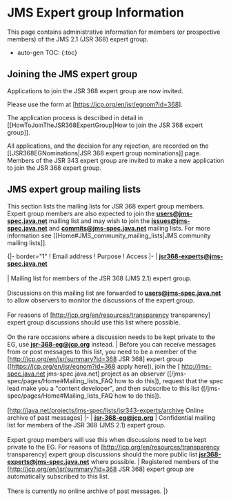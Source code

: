 # JMS Expert group Information

This page contains administrative information for members (or prospective members) of the JMS 2.1 (JSR 368) expert group. 

* auto-gen TOC:
{:toc}

## Joining the JMS expert group 

Applications to join the JSR 368 expert group are now invited. 

Please use the form at [https://jcp.org/en/jsr/egnom?id=368].  

The application process is described in detail in [[HowToJoinTheJSR368ExpertGroup|How to join the JSR 368 expert group]].  

All applications, and the decision for any rejection, are recorded on the [[JSR368EGNominations|JSR 368 expert group nominations]] page. Members of the JSR 343 expert group are invited to make a new application to join the JSR 368 expert group.

##  JMS expert group mailing lists

This section lists the mailing lists for JSR 368 expert group members. Expert group members are also expected to join the **users@jms-spec.java.net** mailing list and may wish to join the **issues@jms-spec.java.net** and **commits@jms-spec.java.net** mailing lists. For more information see [[Home#JMS_community_mailing_lists|JMS community mailing lists]].

{|- border="1"
! Email address
! Purpose
! Access
|-
| **jsr368-experts@jms-spec.java.net** <br/><br /> 
| Mailing list for members of the JSR 368 (JMS 2.1)  expert group. <br /> <br />
Discussions on this mailing list are forwarded  to **users@jms-spec.java.net** to allow observers to monitor the discussions of the expert group.<br/><br />
For reasons of [http://jcp.org/en/resources/transparency transparency] expert group discussions should use this list where possible.<br/><br />
On the rare occasions where a discussion needs to be kept private to the EG, use **jsr-368-eg@jcp.org** instead.
| Before you can receive messages from or post messages to this list, you need to be a member of the  [http://jcp.org/en/jsr/summary?id=368 JSR 368] expert group ([https://jcp.org/en/jsr/egnom?id=368 apply here]), join the [ http://jms-spec.java.net  jms-spec.java.net] project as an observer ([/jms-spec/pages/Home#Mailing_lists_FAQ how to do this]), request that the spec lead make you a "content developer", and then subscribe to this list ([/jms-spec/pages/Home#Mailing_lists_FAQ how to do this]).<br /> <br />
[http://java.net/projects/jms-spec/lists/jsr343-experts/archive Online archive of past messages]
|-
| **jsr-368-eg@jcp.org**
| Confidential mailing list for members of the JSR 368 (JMS 2.1) expert group. <br /><br />
Expert group members will use this when discussions need to be kept private to the EG. For reasons of [http://jcp.org/en/resources/transparency transparency] expert group discussions should the more public list **jsr368-experts@jms-spec.java.net** where possible.
| Registered members of the [http://jcp.org/en/jsr/summary?id=368 JSR 368] expert group are automatically subscribed to this list. <br /><br />
There is currently no online archive of past messages.
|}